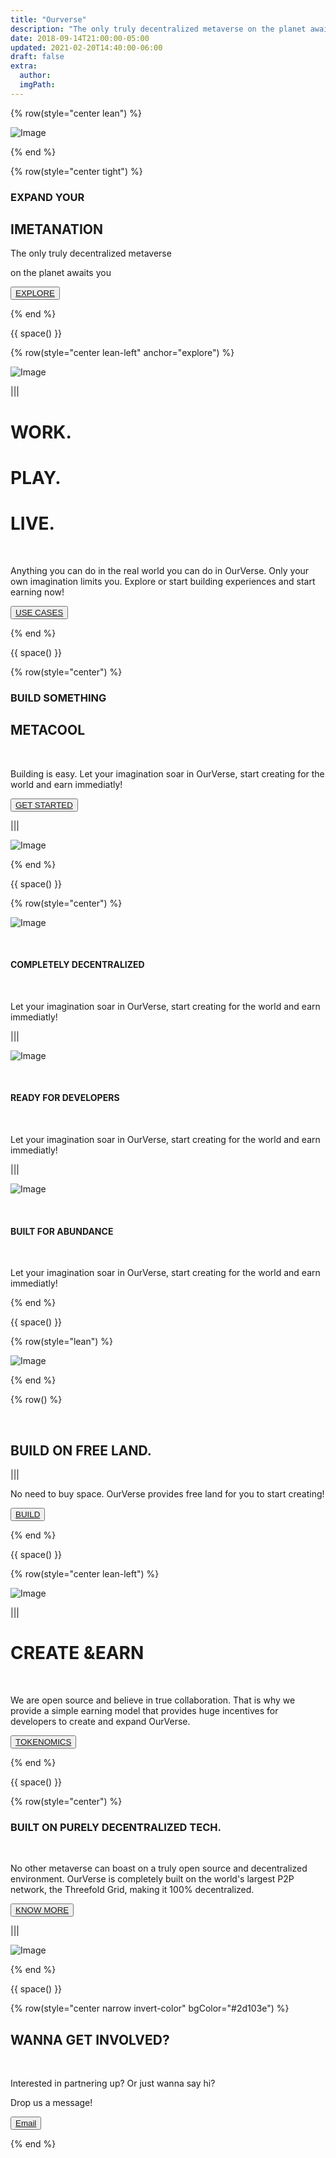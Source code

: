 ```yaml
---
title: "Ourverse"
description: "The only truly decentralized metaverse on the planet awaits you."
date: 2018-09-14T21:00:00-05:00
updated: 2021-02-20T14:40:00-06:00
draft: false
extra:
  author:
  imgPath:
---
```


<!-- section 1 (header) -->

{% row(style="center lean") %}

![Image](/images/OVAsset-10.png#large)

{% end %}

{% row(style="center tight") %}

### EXPAND YOUR

## **IMETANATION**

The only truly decentralized metaverse

on the planet awaits you

<button>[EXPLORE](#explore)</a></button>

{% end %}

{{ space() }}

{% row(style="center lean-left" anchor="explore") %}

![Image](/images/OVAsset-11.png)

|||

# WORK.

# PLAY.

# **LIVE.**

<br/>

Anything you can do in the real world you can do in OurVerse. Only your own imagination limits you. Explore or start building experiences and start earning now!

<button>[USE CASES](/use-cases)</button>

{% end %}

{{ space() }}

{% row(style="center") %}

### BUILD SOMETHING

## **METACOOL**

<br />

Building is easy. Let your imagination soar in OurVerse, start creating for the world and earn immediatly!

<button>[GET STARTED](/)</button>

|||

![Image](/images/OVAsset-12.png)

{% end %}

{{ space() }}

{% row(style="center") %}

![Image](/images/OVAsset-13.png)

<br />

#### COMPLETELY **DECENTRALIZED**

<br/>

Let your imagination soar in OurVerse, start creating for the world and earn immediatly!

|||

![Image](/images/OVAsset-14.png)

<br />

#### READY FOR **DEVELOPERS**

<br/>

Let your imagination soar in OurVerse, start creating for the world and earn immediatly!

|||

![Image](/images/OVAsset-15.png)

<br />

#### BUILT FOR **ABUNDANCE**

<br/>

Let your imagination soar in OurVerse, start creating for the world and earn immediatly!

{% end %}

{{ space() }}

{% row(style="lean") %}

![Image](/images/OVAsset-16.png)

{% end %}

{% row() %}

<br />

## BUILD ON **FREE LAND.**

|||

No need to buy space. OurVerse provides free land for you to start creating!

<button>[BUILD](/)</button>

{% end %}

{{ space() }}

{% row(style="center lean-left") %}

![Image](/images/OVAsset-17.png)

|||

# CREATE **&EARN**

<br/>

We are open source and believe in true collaboration. That is why we provide a simple earning model that provides huge incentives for developers to create and expand OurVerse.

<button>[TOKENOMICS](/learn-more)</button>

{% end %}

{{ space() }}

{% row(style="center") %}

### BUILT ON PURELY **DECENTRALIZED TECH.**

<br />

No other metaverse can boast on a truly open source and decentralized environment. OurVerse is completely built on the world's largest P2P network, the Threefold Grid, making it 100% decentralized.

<button>[KNOW MORE](/)</button>

|||

![Image](/images/OVAsset-18.png)

{% end %}

{{ space() }}

{% row(style="center narrow invert-color" bgColor="#2d103e") %}

## WANNA GET **INVOLVED?**

<br/>

Interested in partnering up? Or just wanna say hi?

Drop us a message!

<button>[Email](/)</button>

{% end %}
